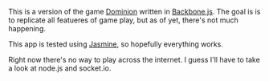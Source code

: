 This is a version of the game
[Dominion](http://www.riograndegames.com/games.html?id=278/) written in
[Backbone.js](http://backbonejs.org/). The goal is is to replicate all featueres
of game play, but as of yet, there's not much happening.

This app is tested using [Jasmine](http://pivotal.github.com/jasmine/), so
hopefully everything works.

Right now there's no way to play across the internet. I guess I'll have to take
a look at node.js and socket.io.
